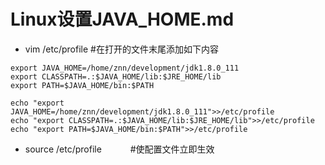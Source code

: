 # Linux设置JAVA_HOME.md

* vim /etc/profile #在打开的文件末尾添加如下内容
```
export JAVA_HOME=/home/znn/development/jdk1.8.0_111
export CLASSPATH=.:$JAVA_HOME/lib:$JRE_HOME/lib
export PATH=$JAVA_HOME/bin:$PATH
```
```
echo "export JAVA_HOME=/home/znn/development/jdk1.8.0_111">>/etc/profile
echo "export CLASSPATH=.:$JAVA_HOME/lib:$JRE_HOME/lib">>/etc/profile
echo "export PATH=$JAVA_HOME/bin:$PATH">>/etc/profile
```
* source /etc/profile 　　　#使配置文件立即生效
